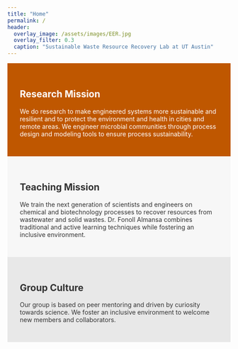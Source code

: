 ```yaml
---
title: "Home"
permalink: /
header:
  overlay_image: /assets/images/EER.jpg
  overlay_filter: 0.3
  caption: "Sustainable Waste Resource Recovery Lab at UT Austin"
---
```


<section style="background-color: #BF5700; color: white; padding: 2em;">
<h2>Research Mission</h2>
<p>We do research to make engineered systems more sustainable and resilient and to protect the environment and health in cities and remote areas. We engineer microbial communities through process design and modeling tools to ensure process sustainability.</p>
</section>

<section style="background-color: #f7f7f7; color: #333; padding: 2em;">
<h2>Teaching Mission</h2>
<p>We train the next generation of scientists and engineers on chemical and biotechnology processes to recover resources from wastewater and solid wastes. Dr. Fonoll Almansa combines traditional and active learning techniques while fostering an inclusive environment.</p>
</section>

<section style="background-color: #E8E8E8; color: #333; padding: 2em;">
<h2>Group Culture</h2>
<p>Our group is based on peer mentoring and driven by curiosity towards science. We foster an inclusive environment to welcome new members and collaborators.</p>
</section>
